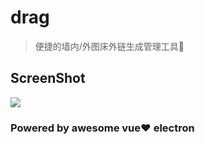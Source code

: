 # drag

> 便捷的墙内/外图床外链生成管理工具🔧

## ScreenShot
![](http://7xj431.com1.z0.glb.clouddn.com/%E5%B1%8F%E5%B9%95%E5%BF%AB%E7%85%A7%202016-11-08%20%E4%B8%8B%E5%8D%889.24.28.png)

### Powered by awesome vue❤️ electron
